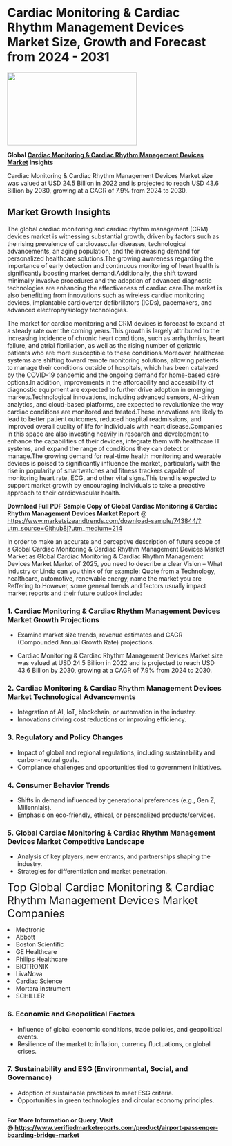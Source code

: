 <H1>Cardiac Monitoring & Cardiac Rhythm Management Devices Market Size, Growth and Forecast from 2024 - 2031</H1><img class="aligncenter size-medium wp-image-584254" src="https://thirdeyenews.in/wp-content/uploads/2024/09/Global-Market-Research-300x168.jpeg" alt="" width="300" height="168" /><p><strong>Global&nbsp;<a href="https://www.marketsizeandtrends.com/download-sample/743844/?utm_source=Github8j?utm_medium=214">Cardiac Monitoring & Cardiac Rhythm Management Devices Market</a> Insights</strong></p><p>Cardiac Monitoring & Cardiac Rhythm Management Devices Market size was valued at USD 24.5 Billion in 2022 and is projected to reach USD 43.6 Billion by 2030, growing at a CAGR of 7.9% from 2024 to 2030.</p><p><h2>Market Growth Insights</h2> <p>The global cardiac monitoring and cardiac rhythm management (CRM) devices market is witnessing substantial growth, driven by factors such as the rising prevalence of cardiovascular diseases, technological advancements, an aging population, and the increasing demand for personalized healthcare solutions.The growing awareness regarding the importance of early detection and continuous monitoring of heart health is significantly boosting market demand.Additionally, the shift toward minimally invasive procedures and the adoption of advanced diagnostic technologies are enhancing the effectiveness of cardiac care.The market is also benefitting from innovations such as wireless cardiac monitoring devices, implantable cardioverter defibrillators (ICDs), pacemakers, and advanced electrophysiology technologies.</p> <p>The market for cardiac monitoring and CRM devices is forecast to expand at a steady rate over the coming years.This growth is largely attributed to the increasing incidence of chronic heart conditions, such as arrhythmias, heart failure, and atrial fibrillation, as well as the rising number of geriatric patients who are more susceptible to these conditions.Moreover, healthcare systems are shifting toward remote monitoring solutions, allowing patients to manage their conditions outside of hospitals, which has been catalyzed by the COVID-19 pandemic and the ongoing demand for home-based care options.In addition, improvements in the affordability and accessibility of diagnostic equipment are expected to further drive adoption in emerging markets.Technological innovations, including advanced sensors, AI-driven analytics, and cloud-based platforms, are expected to revolutionize the way cardiac conditions are monitored and treated.These innovations are likely to lead to better patient outcomes, reduced hospital readmissions, and improved overall quality of life for individuals with heart disease.Companies in this space are also investing heavily in research and development to enhance the capabilities of their devices, integrate them with healthcare IT systems, and expand the range of conditions they can detect or manage.The growing demand for real-time health monitoring and wearable devices is poised to significantly influence the market, particularly with the rise in popularity of smartwatches and fitness trackers capable of monitoring heart rate, ECG, and other vital signs.This trend is expected to support market growth by encouraging individuals to take a proactive approach to their cardiovascular health.<p><span class=""><strong>Download Full PDF Sample Copy of Global Cardiac Monitoring & Cardiac Rhythm Management Devices Market Report</strong> @ <a href="https://www.marketsizeandtrends.com/download-sample/743844/?utm_source=Github8j?utm_medium=214" target="_blank">https://www.marketsizeandtrends.com/download-sample/743844/?utm_source=Github8j?utm_medium=214</a></span></p><p>In order to make an accurate and perceptive description of future scope of a Global&nbsp;Cardiac Monitoring & Cardiac Rhythm Management Devices Market Market as Global&nbsp;Cardiac Monitoring & Cardiac Rhythm Management Devices Market Market of 2025, you need to describe a clear Vision &ndash; What Industry or Linda can you think of for example: Quote from a Technology, healthcare, automotive, renewable energy, name the market you are Reffering to.However, some general trends and factors usually impact market reports and their future outlook include:</p><h3>1.&nbsp;<strong>Cardiac Monitoring & Cardiac Rhythm Management Devices Market Growth Projections</strong></h3><ul><li>Examine market size trends, revenue estimates and CAGR (Compounded Annual Growth Rate) projections.</li><li><p>Cardiac Monitoring & Cardiac Rhythm Management Devices Market size was valued at USD 24.5 Billion in 2022 and is projected to reach USD 43.6 Billion by 2030, growing at a CAGR of 7.9% from 2024 to 2030.</p></li></ul><h3>2.&nbsp;<strong>Cardiac Monitoring & Cardiac Rhythm Management Devices Market Technological Advancements</strong></h3><ul><li>Integration of AI, IoT, blockchain, or automation in the industry.</li><li>Innovations driving cost reductions or improving efficiency.</li></ul><h3>3.&nbsp;<strong>Regulatory and Policy Changes</strong></h3><ul><li>Impact of global and regional regulations, including sustainability and carbon-neutral goals.</li><li>Compliance challenges and opportunities tied to government initiatives.</li></ul><h3>4.&nbsp;<strong>Consumer Behavior Trends</strong></h3><ul><li>Shifts in demand influenced by generational preferences (e.g., Gen Z, Millennials).</li><li>Emphasis on eco-friendly, ethical, or personalized products/services.</li></ul><h3>5.&nbsp;<strong>Global Cardiac Monitoring & Cardiac Rhythm Management Devices Market Competitive Landscape</strong></h3><ul><li>Analysis of key players, new entrants, and partnerships shaping the industry.</li><li>Strategies for differentiation and market penetration.</li></ul><p data-pm-slice="1 1 []"><span style="color: inherit; font-family: inherit; font-size: 25px;">Top Global Cardiac Monitoring & Cardiac Rhythm Management Devices Market Companies</span></p><div class="" data-test-id=""><p><li>Medtronic</li><li> Abbott</li><li> Boston Scientific</li><li> GE Healthcare</li><li> Philips Healthcare</li><li> BIOTRONIK</li><li> LivaNova</li><li> Cardiac Science</li><li> Mortara Instrument</li><li> SCHILLER</li></p></div><h3>6.&nbsp;<strong>Economic and Geopolitical Factors</strong></h3><ul><li>Influence of global economic conditions, trade policies, and geopolitical events.</li><li>Resilience of the market to inflation, currency fluctuations, or global crises.</li></ul><h3>7.&nbsp;<strong>Sustainability and ESG (Environmental, Social, and Governance)</strong></h3><ul><li>Adoption of sustainable practices to meet ESG criteria.</li><li>Opportunities in green technologies and circular economy principles.</li></ul><h2><strong style="font-size: 14px;">For More Information or Query, Visit @&nbsp;</strong><a style="background-color: #ffffff; font-size: 14px;" href="https://www.marketsizeandtrends.com/report/cardiac-monitoring-cardiac-rhythm-management-devices-market/" target="_blank">https://www.verifiedmarketreports.com/product/airport-passenger-boarding-bridge-market</a></h2>